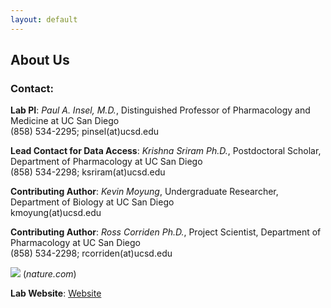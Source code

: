 ```yaml
---
layout: default
---
```


## About Us

### Contact:

**Lab PI**: *Paul A. Insel, M.D.*, Distinguished Professor of Pharmacology and Medicine at UC San Diego  
(858) 534-2295; pinsel(at)ucsd.edu

**Lead Contact for Data Access**: *Krishna Sriram Ph.D.*, Postdoctoral Scholar, Department of Pharmacology at UC San Diego  
(858) 534-2298; ksriram(at)ucsd.edu

**Contributing Author**: *Kevin Moyung*, Undergraduate Researcher, Department of Biology at UC San Diego  
kmoyung(at)ucsd.edu

**Contributing Author**: *Ross Corriden Ph.D.*, Project Scientist, Department of Pharmacology at UC San Diego  
(858) 534-2298; rcorriden(at)ucsd.edu


![](http://www.nature.com/scitable/content/ne0000/ne0000/ne0000/ne0000/14673543/U4.cp2.1_nature01307-f1.2.jpg)
(*nature.com*)

**Lab Website**: [Website](http://insellab.ucsd.edu/)


